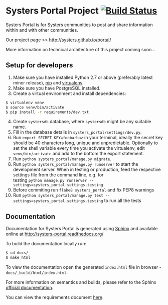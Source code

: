 Systers Portal Project [![Build Status](https://travis-ci.org/systers/portal.svg?branch=master)](https://travis-ci.org/systers/portal)
======================

Systers Portal is for Systers communities to post and share information within and with other communities.

Our project page >> http://systers.github.io/portal/

More information on technical architecture of this project coming soon...


Setup for developers
--------------------

1. Make sure you have installed Python 2.7 or above (preferably latest minor release), 
   [pip](https://pip.pypa.io/en/latest/) and [virtualenv](http://www.virtualenv.org/en/latest/).
2. Make sure you have PostgreSQL installed.
3. Create a virtual environment and install dependencies:

 ```bash
 $ virtualenv venv
 $ source venv/bin/activate
 $ pip install -r requirements/dev.txt
 ```
4. Create `systersdb` database, where `systersdb` might be any suitable name.
5. Fill in the database details in `systers_portal/settings/dev.py`.
6. Run `export SECRET_KEY=foobarbaz` in your terminal, ideally the secret key 
  should be 40 characters long, unique and unpredictable. Optionally to set the
  shell variable every time you activate the virtualenv, edit `venv/bin/activate`
  and add to the bottom the export statement.
7. Run `python systers_portal/manage.py migrate`.
8. Run `python systers_portal/manage.py runserver` to start the development server. When in testing
  or production, feed the respective settings file from the command line, e.g. for  
  testing `python manage.py runserver --settings=systers_portal.settings.testing`
9. Before commiting run `flake8 systers_portal` and fix PEP8 warnings
10. Run `python systers_portal/manage.py test --settings=systers_portal.settings.testing`
  to run all the tests


Documentation
-------------

Documentation for Systers Portal is generated using [Sphinx](http://sphinx-doc.org/)
and available online at http://systers-portal.readthedocs.org/

To build the documentation locally run:
```bash
$ cd docs/
$ make html
```

To view the documentation open the generated `index.html` file in browser - 
`docs/_build/html/index.html`.

For more information on semantics and builds, please refer to the Sphinx
[official documentation](http://sphinx-doc.org/contents.html).

You can view the requirements document [here](docs/requirements/Systers_GSoC14_Portal_Requirements.pdf).
